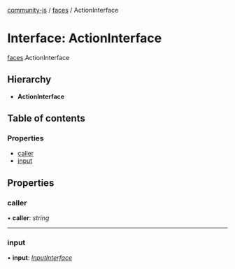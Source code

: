 [community-js](../README.md) / [faces](../modules/faces.md) / ActionInterface

# Interface: ActionInterface

[faces](../modules/faces.md).ActionInterface

## Hierarchy

* **ActionInterface**

## Table of contents

### Properties

- [caller](faces.actioninterface.md#caller)
- [input](faces.actioninterface.md#input)

## Properties

### caller

• **caller**: *string*

___

### input

• **input**: [*InputInterface*](faces.inputinterface.md)
